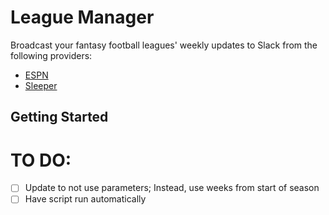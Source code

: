 # League Manager

Broadcast your fantasy football leagues' weekly updates to Slack from the following providers:

- [ESPN](http://www.espn.com/espn/apps/download?app=fantasy)
- [Sleeper](https://sleeper.app/)

## Getting Started

# TO DO:

- [ ] Update to not use parameters; Instead, use weeks from start of season
- [ ] Have script run automatically
